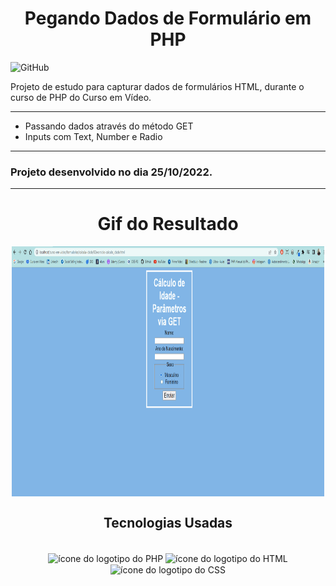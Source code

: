 <h1 align="center">Pegando Dados de Formulário em PHP</h1>

![GitHub](https://img.shields.io/github/license/viniciuslemos93/estudos_backend)

Projeto de estudo para capturar dados de formulários HTML, durante o curso de PHP do Curso em Vídeo.

<hr>

- Passando dados através do método GET
- Inputs com Text, Number e Radio

<hr>
<h3> Projeto desenvolvido no dia 25/10/2022. </h3>
<hr>

<h1 align="center">Gif do Resultado</h1>
<div align="center">
<img align="center" alt="Print do resultado das operações aritméticas em PHP" height="400" width="500" src="gif-projeto-verifica-idade.gif">
</div>
<h2 align="center">Tecnologias Usadas</h2>
<div align="center">
     <div style="display: inline_block margin-left:auto margin-rigth:auto"><br>       
       <img align="center" alt="ícone do logotipo do PHP" height="40 widht="50" src="https://cdn.jsdelivr.net/gh/devicons/devicon/icons/php/php-original.svg" />
       <img align="center" alt="ícone do logotipo do HTML" height="40 widht="50" src="https://cdn.jsdelivr.net/gh/devicons/devicon/icons/html5/html5-plain-wordmark.svg" />
       <img align="center" alt="ícone do logotipo do CSS" height="40 widht="50" src="https://cdn.jsdelivr.net/gh/devicons/devicon/icons/css3/css3-plain-wordmark.svg" />
    </div>
</div>
